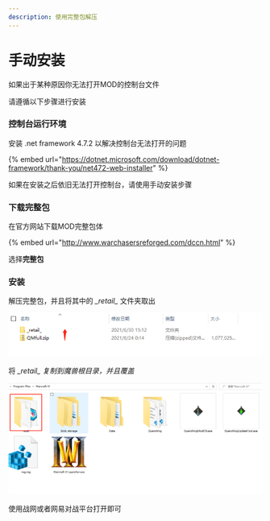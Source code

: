 ```yaml
---
description: 使用完整包解压
---
```


# 手动安装

如果出于某种原因你无法打开MOD的控制台文件

请遵循以下步骤进行安装

### 控制台运行环境

安装 .net framework 4.7.2 以解决控制台无法打开的问题

{% embed url="https://dotnet.microsoft.com/download/dotnet-framework/thank-you/net472-web-installer" %}

如果在安装之后依旧无法打开控制台，请使用手动安装步骤

### 下载完整包

在官方网站下载MOD完整包体

{% embed url="http://www.warchasersreforged.com/dccn.html" %}

选择**完整包**

### **安装**

解压完整包，并且将其中的 _\_retail\__ 文件夹取出

![](../.gitbook/assets/image%20%288%29.png)

将 _\_retail\_ 复制到魔兽根目录，并且覆盖_

![](../.gitbook/assets/image%20%285%29.png)

使用战网或者网易对战平台打开即可

